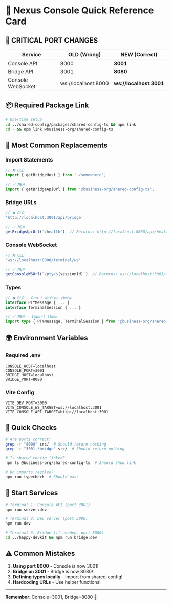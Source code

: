 # 🚀 Nexus Console Quick Reference Card

## 🔴 CRITICAL PORT CHANGES

| Service | OLD (Wrong) | NEW (Correct) |
|---------|-------------|---------------|
| Console API | 8000 | **3001** |
| Bridge API | 3001 | **8080** |
| Console WebSocket | ws://localhost:8000 | **ws://localhost:3001** |

## 📦 Required Package Link

```bash
# One-time setup
cd ../shared-config/packages/shared-config-ts && npm link
cd - && npm link @business-org/shared-config-ts
```

## 🔧 Most Common Replacements

### Import Statements
```typescript
// ❌ OLD
import { getBridgeHost } from './somewhere';

// ✅ NEW
import { getBridgeApiUrl } from '@business-org/shared-config-ts';
```

### Bridge URLs
```typescript
// ❌ OLD
'http://localhost:3001/api/bridge'

// ✅ NEW
getBridgeApiUrl('/health')  // Returns: http://localhost:8080/api/health
```

### Console WebSocket
```typescript
// ❌ OLD
'ws://localhost:8000/terminal/ws'

// ✅ NEW
getConsoleWSUrl(`/pty/${sessionId}`)  // Returns: ws://localhost:3001/ws/pty/{sessionId}
```

### Types
```typescript
// ❌ OLD - Don't define these
interface PTYMessage { ... }
interface TerminalSession { ... }

// ✅ NEW - Import them
import type { PTYMessage, TerminalSession } from '@business-org/shared-config-ts';
```

## 🌍 Environment Variables

### Required .env
```env
CONSOLE_HOST=localhost
CONSOLE_PORT=3001
BRIDGE_HOST=localhost
BRIDGE_PORT=8080
```

### Vite Config
```env
VITE_DEV_PORT=3000
VITE_CONSOLE_WS_TARGET=ws://localhost:3001
VITE_CONSOLE_API_TARGET=http://localhost:3001
```

## 🎯 Quick Checks

```bash
# Are ports correct?
grep -r "8000" src/  # Should return nothing
grep -r "3001.*bridge" src/  # Should return nothing

# Is shared config linked?
npm ls @business-org/shared-config-ts  # Should show link

# Do imports resolve?
npm run typecheck  # Should pass
```

## 🚦 Start Services

```bash
# Terminal 1: Console API (port 3001)
npm run server:dev

# Terminal 2: Dev server (port 3000)
npm run dev

# Terminal 3: Bridge (if needed, port 8080)
cd ../happy-devkit && npm run bridge:dev
```

## ⚠️ Common Mistakes

1. **Using port 8000** - Console is now 3001!
2. **Bridge on 3001** - Bridge is now 8080!
3. **Defining types locally** - Import from shared-config!
4. **Hardcoding URLs** - Use helper functions!

---
**Remember**: Console=3001, Bridge=8080 🎯